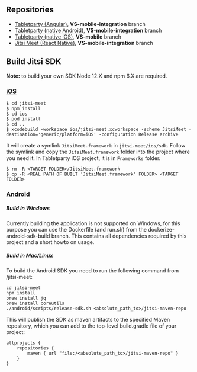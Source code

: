  ## Repositories
 - [Tabletparty (Angular)](https://bitbucket.org/cabidev/cabiofbiz/src/VS-mobile-integration/), **VS-mobile-integration** branch
 - [Tabletparty (native Android)](https://gitlab.int.sonrisa.hu/cabi/cabi-party-app-android), **VS-mobile-integration** branch
 - [Tabletparty (native iOS)](https://gitlab.int.sonrisa.hu/cabi/cabi-party-app-ios), **VS-mobile** branch
 - [Jitsi Meet (React Native)](https://github.com/molnartimi/jitsi-meet/tree/VS-mobile-integration), **VS-mobile-integration** branch

## Build Jitsi SDK
**Note:** to build your own SDK Node 12.X and npm 6.X are required.
### [iOS](https://jitsi.github.io/handbook/docs/dev-guide/dev-guide-ios-sdk)
 ```
 $ cd jitsi-meet
 $ npm install
 $ cd ios
 $ pod install
 $ cd ..
 $ xcodebuild -workspace ios/jitsi-meet.xcworkspace -scheme JitsiMeet -destination='generic/platform=iOS' -configuration Release archive
 ```
 It will create a symlink `JitsiMeet.framework` in `jitsi-meet/ios/sdk`. Follow the symlink and copy the `JitsiMeet.framework` folder into the project where you need it. In Tabletparty iOS project, it is in `Frameworks` folder.
 ```
 $ rm -R <TARGET FOLDER>/JitsiMeet.framework
 $ cp -R <REAL PATH OF BUILT 'JitsiMeet.framework' FOLDER> <TARGET FOLDER>
```
### [Android](https://jitsi.github.io/handbook/docs/dev-guide/dev-guide-android-sdk)
##### Build in Windows
Currently building the application is not supported on Windows, for this purpose you can use the Dockerfile (and run.sh) from the dockerize-android-sdk-build branch. This contains all dependencies required by this project and a short howto on usage.

##### Build in Mac/Linux
To build the Android SDK you need to run the following command from /jitsi-meet:
```
cd jitsi-meet
npm install
brew install jq
brew install coreutils
./android/scripts/release-sdk.sh <absolute_path_to>/jitsi-maven-repo
```
This will publish the SDK as maven artifacts to the specified Maven repository, which you can add to the top-level build.gradle file of your project:
```
allprojects {
    repositories {
        maven { url "file:/<absolute_path_to>/jitsi-maven-repo" }
    }
}
```
